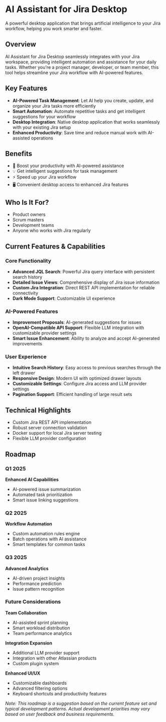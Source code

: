 # AI Assistant for Jira Desktop

A powerful desktop application that brings artificial intelligence to your Jira workflow, helping you work smarter and faster.

## Overview
AI Assistant for Jira Desktop seamlessly integrates with your Jira workspace, providing intelligent automation and assistance for your daily tasks. Whether you're a project manager, developer, or team member, this tool helps streamline your Jira workflow with AI-powered features.

## Key Features
- **AI-Powered Task Management**: Let AI help you create, update, and organize your Jira tasks more efficiently
- **Smart Automation**: Automate repetitive tasks and get intelligent suggestions for your workflow
- **Desktop Integration**: Native desktop application that works seamlessly with your existing Jira setup
- **Enhanced Productivity**: Save time and reduce manual work with AI-assisted operations

## Benefits
- 🚀 Boost your productivity with AI-powered assistance
- 💡 Get intelligent suggestions for task management
- ⚡ Speed up your Jira workflow
- 🖥️ Convenient desktop access to enhanced Jira features

## Who Is It For?
- Product owners
- Scrum masters
- Development teams
- Anyone who works with Jira regularly

## Current Features & Capabilities

### Core Functionality
- **Advanced JQL Search**: Powerful Jira query interface with persistent search history
- **Detailed Issue Views**: Comprehensive display of Jira issue information
- **Custom Jira Integration**: Direct REST API implementation for reliable connectivity
- **Dark Mode Support**: Customizable UI experience

### AI-Powered Features
- **Improvement Proposals**: AI-generated suggestions for issues
- **OpenAI-Compatible API Support**: Flexible LLM integration with customizable provider settings
- **Smart Issue Enhancement**: Ability to analyze and accept AI-generated improvements

### User Experience
- **Intuitive Search History**: Easy access to previous searches through the left drawer
- **Responsive Design**: Modern UI with optimized drawer layouts
- **Customizable Settings**: Configure Jira access and LLM provider settings
- **Pagination Support**: Efficient handling of large result sets

## Technical Highlights
- Custom Jira REST API implementation
- Robust server connection validation
- Docker support for local Jira server testing
- Flexible LLM provider configuration

## Roadmap

### Q1 2025
**Enhanced AI Capabilities**
  - AI-powered issue summarization
  - Automated task prioritization
  - Smart issue linking suggestions

### Q2 2025
**Workflow Automation**
  - Custom automation rules engine
  - Batch operations with AI assistance
  - Smart templates for common tasks

### Q3 2025
**Advanced Analytics**
  - AI-driven project insights
  - Performance prediction
  - Issue pattern recognition

### Future Considerations
**Team Collaboration**
  - AI-assisted sprint planning
  - Smart workload distribution
  - Team performance analytics

**Integration Expansion**
  - Additional LLM provider support
  - Integration with other Atlassian products
  - Custom plugin system

**Enhanced UI/UX**
  - Customizable dashboards
  - Advanced filtering options
  - Keyboard shortcuts and productivity features


*Note: This roadmap is a suggestion based on the current feature set and typical development patterns. Actual development priorities may vary based on user feedback and business requirements.*